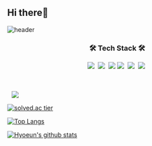 ## Hi there👋
![header](https://capsule-render.vercel.app/api?type=waving&text=Welcome!&height=300&fontSize=70&color=gradient&section=header&animation=fadeIn&fontColor=fffafa)
<!--
**chohe3212/chohe3212** is a ✨ _special_ ✨ repository because its `README.md` (this file) appears on your GitHub profile.


Here are some ideas to get you started:

- 🔭 I’m currently working on ...
- 🌱 I’m currently learning ...
- 👯 I’m looking to collaborate on ...
- 🤔 I’m looking for help with ...
- 💬 Ask me about ...
- 📫 How to reach me: ...
- 😄 Pronouns: ...
- ⚡ Fun fact: ...
-->
<h3 align = "center">🛠 Tech Stack 🛠</h3>
<p align = "center"> <img src="https://img.shields.io/badge/Python-3766AB?style=flat-square&logo=Python&logoColor=white"/></a>&nbsp <img src="https://img.shields.io/badge/C-A8B9CC?style=flat-square&logo=C&logoColor=white"/></a>&nbsp <img src="https://img.shields.io/badge/C++-00599C?style=flat-square&logo=C++&logoColor=white"/></a>&nbsp<img src="https://img.shields.io/badge/HTML5-E34F26?style=flat-square&logo=HTML5&logoColor=white"/></a>&nbsp <img src="https://img.shields.io/badge/CSS3-1572B6?style=flat-square&logo=CSS3&logoColor=white"/></a>&nbsp <img src="https://img.shields.io/badge/JavaScript-F7DF1E?style=flat-square&logo=JavaScript&logoColor=white"/></a>&nbsp 
</p>

<br>
<br>

<a align = "center"  href="https://instagram.com/gydms0320">
    <img 
        src="http://img.shields.io/badge/-Instagram-black?style=flat&logo=Instagram&link=https://instagram.com/gydms0320/"
        style="height : auto; margin-left : 10px; margin-right : 10px;"/>
</a>

[![solved.ac tier](http://mazassumnida.wtf/api/generate_badge?boj=chohe3212)](https://solved.ac/chohe3212)



[![Top Langs](https://github-readme-stats.vercel.app/api/top-langs/?username=chohe3212&layout=compact)](https://github.com/chohe3212/github-readme-stats)


[![Hyoeun's github stats](https://github-readme-stats.vercel.app/api?username=chohe3212&theme=outrun&show_icons=true)](https://github.com/chohe3212/github-readme-stats)


